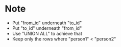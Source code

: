# Note

- Put "from_id" underneath "to_id"
- Put "to_id" underneath "from_id"
- Use "UNION ALL" to achieve that
- Keep only the rows where "person1" < "person2"
